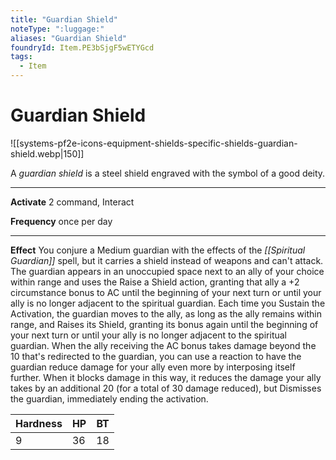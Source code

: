 ```yaml
---
title: "Guardian Shield"
noteType: ":luggage:"
aliases: "Guardian Shield"
foundryId: Item.PE3bSjgF5wETYGcd
tags:
  - Item
---
```


# Guardian Shield
![[systems-pf2e-icons-equipment-shields-specific-shields-guardian-shield.webp|150]]

A _guardian shield_ is a steel shield engraved with the symbol of a good deity.

* * *

**Activate** 2 command, Interact

**Frequency** once per day

* * *

**Effect** You conjure a Medium guardian with the effects of the _[[Spiritual Guardian]]_ spell, but it carries a shield instead of weapons and can't attack. The guardian appears in an unoccupied space next to an ally of your choice within range and uses the Raise a Shield action, granting that ally a +2 circumstance bonus to AC until the beginning of your next turn or until your ally is no longer adjacent to the spiritual guardian. Each time you Sustain the Activation, the guardian moves to the ally, as long as the ally remains within range, and Raises its Shield, granting its bonus again until the beginning of your next turn or until your ally is no longer adjacent to the spiritual guardian. When the ally receiving the AC bonus takes damage beyond the 10 that's redirected to the guardian, you can use a reaction to have the guardian reduce damage for your ally even more by interposing itself further. When it blocks damage in this way, it reduces the damage your ally takes by an additional 20 (for a total of 30 damage reduced), but Dismisses the guardian, immediately ending the activation.

| Hardness | HP | BT |
| --- | --- | --- |
| 9 | 36 | 18 |
